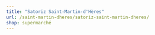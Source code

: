```yaml
---
title: "Satoriz Saint-Martin-d'Hères"
url: /saint-martin-dheres/satoriz-saint-martin-dheres/
shop: supermarché
---
```

